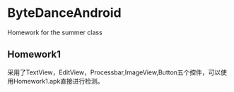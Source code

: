 # ByteDanceAndroid
Homework for the summer class
## Homework1
采用了TextView，EditView，Processbar,ImageView,Button五个控件，可以使用Homework1.apk直接进行检测。